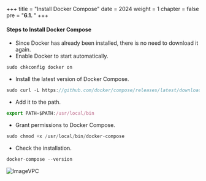 +++
title = "Install Docker Compose"
date = 2024
weight = 1
chapter = false
pre = "<b>6.1. </b>"
+++



#### Steps to Install Docker Compose

- Since Docker has already been installed, there is no need to download it again.
- Enable Docker to start automatically.

```js
sudo chkconfig docker on
```

- Install the latest version of Docker Compose.

```js
sudo curl -L https://github.com/docker/compose/releases/latest/download/docker-compose-$(uname -s)-$(uname -m) -o /usr/local/bin/docker-compose
```

- Add it to the path.

```js
export PATH=$PATH:/usr/local/bin
```

- Grant permissions to Docker Compose.

```js
sudo chmod +x /usr/local/bin/docker-compose
```

- Check the installation.

```js
docker-compose --version
```

![ImageVPC](/images/6-DockerCompose/1-Install/DockerCompose-Install-img1.png?width=70pc)
